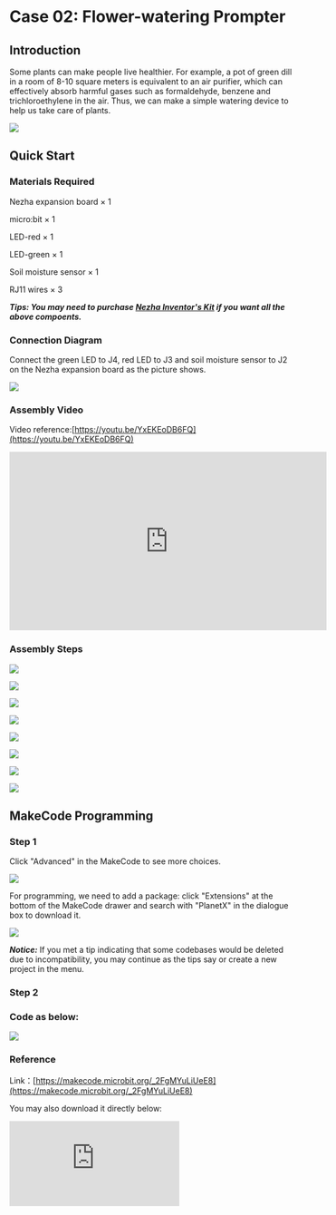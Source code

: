 # Case 02: Flower-watering Prompter

## Introduction

Some plants can make people live healthier. For example, a pot of green dill in a room of 8-10 square meters is equivalent to an air purifier, which can effectively absorb harmful gases such as formaldehyde, benzene and trichloroethylene in the air. Thus, we can make a simple watering device to help us take care of plants.

![](./images/case_02_01.png)

## Quick Start

### Materials Required

Nezha expansion board × 1

micro:bit × 1

LED-red × 1

LED-green × 1

Soil moisture sensor × 1

RJ11 wires × 3

***Tips: You may need to purchase [Nezha Inventor's Kit](https://shop.elecfreaks.com/products/elecfreaks-micro-bit-nezha-48-in-1-inventors-kit-without-micro-bit-board?_pos=2&_sid=ed1b6fbd2&_ss=r) if you want all the above compoents.***



### Connection Diagram

Connect the green LED to J4, red LED to J3 and soil moisture sensor to J2 on the Nezha expansion board as the picture shows.


![](./images/case_02_03.png)


### Assembly Video

Video reference:[https://youtu.be/YxEKEoDB6FQ](https://youtu.be/YxEKEoDB6FQ)


<iframe width="560" height="315" src="https://www.youtube.com/embed/YxEKEoDB6FQ" frameborder="0" allow="accelerometer; autoplay; clipboard-write; encrypted-media; gyroscope; picture-in-picture" allowfullscreen></iframe>

### Assembly Steps




![](./images/case_step_02_01.png)

![](./images/case_step_02_02.png)

![](./images/case_step_02_03.png)

![](./images/case_step_02_04.png)

![](./images/case_step_02_05.png)

![](./images/case_step_02_06.png)

![](./images/case_step_02_07.png)

![](./images/case_step_02_08.png)





## MakeCode Programming



### Step 1
Click "Advanced" in the MakeCode to see more choices.

![](./images/case_01_10.png)

For programming, we need to add a package: click "Extensions" at the bottom of the MakeCode drawer and search with "PlanetX" in the dialogue box to download it.

![](./images/case_01_11.png)

***Notice:*** If you met a tip indicating that some codebases would be deleted due to incompatibility, you may continue as the tips say or create a new project in the menu.

### Step 2

### Code as below:

![](./images/case_02_10.png)


### Reference
Link：[https://makecode.microbit.org/_2FgMYuLiUeE8](https://makecode.microbit.org/_2FgMYuLiUeE8)

You may also download it directly below:

<div
    style={{
        position: 'relative',
        paddingBottom: '60%',
        overflow: 'hidden',
    }}
>
    <iframe
        src="https://makecode.microbit.org/_2FgMYuLiUeE8"
        frameborder="0"
        sandbox="allow-popups allow-forms allow-scripts allow-same-origin"
        style={{
            position: 'absolute',
            width: '100%',
            height: '100%',
        }}
    />
</div>


### Result
The red LED lights on for reminding of watering if the soil moisture sensors gets a low value from the earth, or the green LED lights on.


![](./images/case-gif-02.gif)
